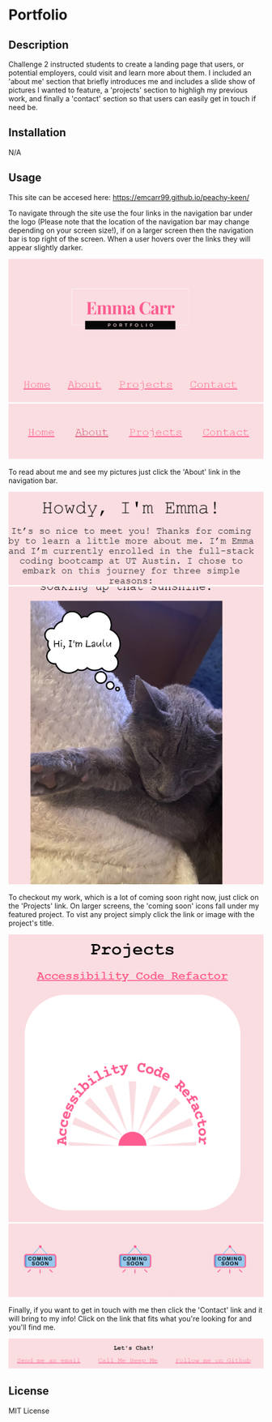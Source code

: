 # Portfolio

## Description

Challenge 2 instructed students to create a landing page that users, or potential employers, could visit and learn more about them. I included an 'about me' section that briefly introduces me and includes a slide show of pictures I wanted to feature, a 'projects' section to highligh my previous work, and finally a 'contact' section so that users can easily get in touch if need be.

## Installation 

N/A

## Usage

This site can be accesed here: https://emcarr99.github.io/peachy-keen/

To navigate through the site use the four links in the navigation bar under the logo (Please note that the location of the navigation bar may change depending on your screen size!), if on a larger screen then the navigation bar is top right of the screen. When a user hovers over the links they will appear slightly darker. 

<img src="Assets\smallernavbarexample.png">
<img src="Assets\darkenlinks.png">

To read about me and see my pictures just click the 'About' link in the navigation bar. 

<img src="Assets\Images\aboutmeexample.png">
<img src="Assets\Images\slideshowaexam.png">

To checkout my work, which is a lot of coming soon right now, just click on the 'Projects' link. On larger screens, the 'coming soon' icons fall under my featured project. To vist any project simply click the link or image with the project's title.

<img src="Assets\Images\projectexamaple.png">
<img src="Assets\Images\comingsoonexam.png">

Finally, if you want to get in touch with me then click the 'Contact' link and it will bring to my info! Click on the link that fits what you're looking for and you'll find me. 

<img src="Assets\Images\letschat.png">

## License
MIT License

